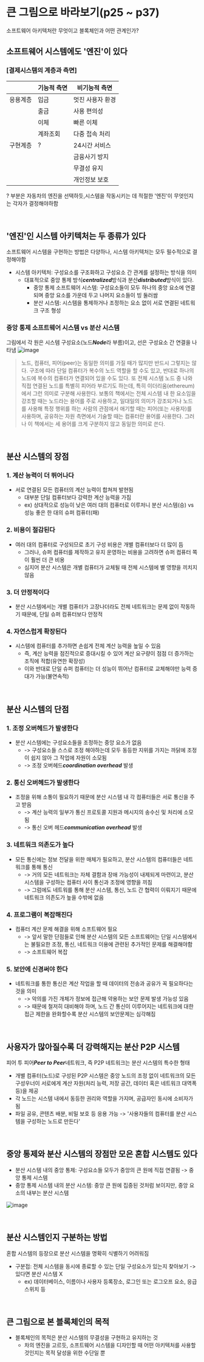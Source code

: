 # 큰 그림으로 바라보기(p25 ~ p37)
소프트웨어 아키텍처란 무엇이고 블록체인과 어떤 관계인가?
<br/>

## 소프트웨어 시스템에도 '엔진'이 있다

### [결제시스템의 계층과 측면]

|  | 기능적 측면 | 비기능적 측면 |
| --- | --- | --- |
| 응용계층 | 입금 | 멋진 사용자 환경 |
|  | 출금 | 사용 편의성 |
|  | 이체 | 빠른 이체 |
|  | 계좌조회 | 다중 접속 처리 |
| 구현계층 | ? | 24시간 서비스 |
|  |  | 금융사기 방지 |
|  |  | 무결성 유지 |
|  |  | 개인정보 보호 |

? 부분은  자동차의 엔진을 선택하듯,시스템을 작동시키는 데 적절한 '엔진'이 무엇인지는 각자가 결정해야하함

<br/>

## '엔진'인 시스템 아키텍처는 두 종류가 있다
소프트웨어 시스템을 구현하는 방법은 다양하나, 시스템 아키텍처는 모두 필수적으로 결정해야함
- 시스템 아키텍처: 구성요소를 구조화하고 구성요소 간 관계를 설정하는 방식을 의미
  - 대표적으로 중앙 통제 방식***centralized***방식과 분산***distributed***방식이 있다.
    - 중앙 통제 소프트웨어 시스템: 구성요소들이 모두 하나의 중앙 요소에 연결되며 중앙 요소를 가운데 두고 나머지 요소들이 빙 둘러쌈
    - 분산 시스템: 시스템을 통제하거나 조정하는 요소 없이 서로 연결된 네트워크 구조 형성

### 중앙 통제 소프트웨어 시스템 vs 분산 시스템
그림에서 각 원은 시스템 구성요소(노드***Node***라 부름)이고, 선은 구성요소 간 연결을 나타냄
![image](https://github.com/lbo728/BlockChainStudy/assets/72309817/96a380af-32f8-4473-97e5-871dd4e23363)



>노드, 컴퓨터, 피어(peer)는 동일한 의미를 가질 때가 많지만 반드시 그렇지는 않다. 구조에 따라 단일 컴퓨터가 복수의 노드 역할을 할 수도 있고,
>반대로 하나의 노드에 복수의 컴퓨터가 연결되어 있을 수도 있다. 또 전체 시스템 노드 중 나와 직접 연결된 노드를 특별히 피어라 부르기도 하는데,
>특히 이더리움(ethereum)에서 그런 의미로 구분해 사용한다. 보통의 책에서는 전체 시스템 내 한 요소임을 강조할 때는 노드라는 용어를 주로 사용하고,
>일대일의 의미가 강조되거나 노드를 사용해 특정 행위를 하는 사람의 관점에서 애기할 때는 피어(또는 사용자)를 사용하며, 공유하는 자원 측면에서 기술할 때는
>컴퓨터란 용어를 사용한다. 그러나 이 책에서는 세 용어를 크게 구분하지 않고 동일한 의미로 쓴다.

<br/>

## 분산 시스템의 장점

### 1. 계산 능력이 더 뛰어나다
- 서로 연결된 모든 컴퓨터의 계산 능력이 합쳐져 발현됨
  - 대부분 단일 컴퓨터보다 강력한 계산 능력을 가짐
  - ex) 상대적으로 성능이 낮은 여러 대의 컴퓨터로 이루저니 분산 시스템(승) vs 성능 좋은 한 대의 슈퍼 컴퓨터(패)

### 2. 비용이 절감된다
- 여러 대의 컴퓨터로 구성되므로 초기 구성 비용은 개별 컴퓨터보다 더 많이 듬
  - 그러나, 슈퍼 컴퓨터를 제작하고 유지 운영하는 비용을 고려하면 슈퍼 컴퓨터 쪽이 훨씬 더 큰 비용
  - 심지어 분산 시스템은 개별 컴퓨터가 교체될 때 전체 시스템에 별 영향을 끼치지 않음

### 3. 더 안정적이다
- 분산 시스템에서는 개별 컴퓨터가 고장나더라도 전체 네트워크는 문제 없이 작동하기 때문에, 단일 슈퍼 컴퓨터보다 안정적

### 4. 자연스럽게 확장된다
- 시스템에 컴퓨터를 추가하면 손쉽게 전체 계산 능력을 높일 수 있음
  - 즉, 계산 능력을 점진적으로 증대시킬 수 있어 계산 요구량이 점점 더 증가하는 조직에 적합(유연한 확장성)
  - 이와 반대로 단일 슈퍼 컴퓨터는 더 성능이 뛰어난 컴퓨터로 교체해야만 능력 증대가 가능(불연속적)

<br/>

## 분산 시스템의 단점

### 1. 조정 오버헤드가 발생한다
- 분산 시스템에는 구성요소들을 조정하는 중앙 요소가 없음
  - -> 구성요소들 스스로 조정 해야하는데 모두 동등한 지위를 가지는 까닭에 조정이 쉽지 않아 그 작업에 자원이 소모됨
  - -> 조정 오버헤드***coordination overhead*** 발생
### 2. 통신 오버헤드가 발생한다
- 조정을 위해 소통이 필요하기 때문에 분산 시스템 내 각 컴퓨터들은 서로 통신을 주고 받음
  - -> 계산 능력의 일부가 통신 프로토콜 지원과 메시지의 송수신 및 처리에 소모됨
  - -> 통신 오버 헤드***communication overhead*** 발생
 
### 3. 네트워크 의존도가 높다
- 모든 통신에는 정보 전달을 위한 매체가 필요하고, 분산 시스템의 컴퓨터들은 네트워크를 통해 통신
  - -> 거의 모든 네트워크는 자체 결함과 장애 가능성이 내제되게 마련이고, 분산 시스템을 구성하는 컴퓨터 사이 통신과 조정에 영향을 끼침
  - -> 그럼에도 네트워를 통해 분산 시스템, 통신, 노드 간 협력이 이뤄지기 때문에 네트워크 의존도가 높을 수밖에 없음
### 4. 프로그램이 복잡해진다
- 컴퓨터 계산 문제 해결을 위해 소프트웨어 필요
  - -> 앞서 말한 단점들로 인해 분산 시스템의 모든 소프트웨어는 단일 시스템에서는 불필요한 조정, 통신, 네트워크 이용에 관련된 추가적인 문제를 해결해야함
  - -> 소프트웨어 복잡
 ### 5. 보안에 신경써야 한다
- 네트워크를 통한 통신은 계산 작업을 할 때 데이터의 전송과 공유가 꼭 필요하다는 것을 의미
  - -> 악의를 가진 개체가 정보에 접근해 약용하는 보안 문제 발생 가능성 있음
  - -> 때문에 철저히 대비해야 하며, 노드 간 통신이 이루어지는 네트워크에 대한 접근 제한을 완화할수록 분산 시스템의 보안문제는 심각해짐

<br/>

## 사용자가 많아질수록 더 강력해지는 분산 P2P 시스템
피어 투 피어***Peer to Peer***네트워크, 즉 P2P 네트워크는 분산 시스템의 특수한 형태
- 개별 컴퓨터(노드)로 구성된 P2P 시스템은 중앙 노드의 조정 없이 네트워크의 모든 구성우너이 서로에게 계산 자원(처리 능력, 저장 공간, 데이터 혹은 네트워크 대역폭 등)을 제공
- 각 노드는 시스템 내에서 동등한 권리와 역할을 가지며, 공급자인 동시에 소비자가 됨
- 파일 공유, 콘텐츠 배분, 비밀 보호 등 응용 가능 -> '사용자들의 컴퓨터를 분산 시스템을 구성하는 노드로 만든다'

<br />

## 중앙 통제와 분산 시스템의 장점만 모은 혼합 시스템도 있다
- 분산 시스템 내의 중앙 통제:
  구성요소들 모두가 중앙의 큰 원에 직접 연결됨 -> 중앙 통제 시스템
-  중앙 통제 시스템 내의 분산 시스템:
  중앙 큰 원에 집중된 것처럼 보이지만, 중앙 요소의 내부는 분산 시스템

![image](https://github.com/lbo728/BlockChainStudy/assets/72309817/9ac33695-9dc7-4370-97dd-d7289b24c13c)

<br/>

## 분산 시스템인지 구분하는 방법
혼합 시스템의 등장으로 분산 시스템을 명확히 식별하기 어려워짐
- 구분접: 전체 시스템을 동시에 종료할 수 있는 단일 구성요소가 있는지 찾아보기 -> 있다면 분산 시스템 X
  - ex) 데이터베이스, 이름이나 사용자 등록장소, 로그인 또는 로그오프 요소, 응급 스위치 등
 
<br/>

## 큰 그림으로 본 블록체인의 목적
- 블록체인의 목적은 분산 시스템의 무결성을 구현하고 유지하는 것
  - 차의 엔진을 고르듯, 소프트웨어 시스템을 디자인할 때 어떤 아키텍처를 사용할 것인지는 목적 달성을 위한 수단일 뿐

